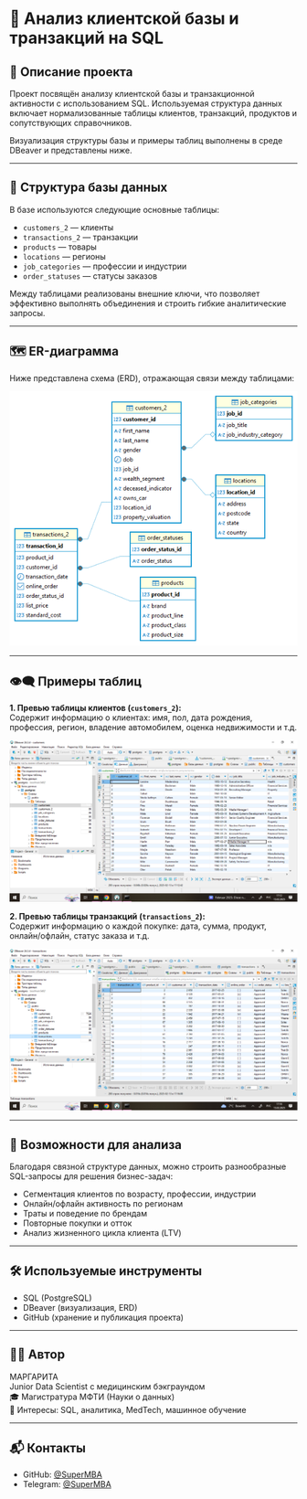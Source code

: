 # 🧠 Анализ клиентской базы и транзакций на SQL

## 📌 Описание проекта

Проект посвящён анализу клиентской базы и транзакционной активности с использованием SQL. Используемая структура данных включает нормализованные таблицы клиентов, транзакций, продуктов и сопутствующих справочников.  

Визуализация структуры базы и примеры таблиц выполнены в среде DBeaver и представлены ниже.

---

## 🧱 Структура базы данных

В базе используются следующие основные таблицы:

- `customers_2` — клиенты
- `transactions_2` — транзакции
- `products` — товары
- `locations` — регионы
- `job_categories` — профессии и индустрии
- `order_statuses` — статусы заказов

Между таблицами реализованы внешние ключи, что позволяет эффективно выполнять объединения и строить гибкие аналитические запросы.

---

## 🗺️ ER-диаграмма

Ниже представлена схема (ERD), отражающая связи между таблицами:

![ER Diagram](https://github.com/SuperMBA/customer_behavior_analysis.sql/blob/main/ER-диаграмма)

---

## 👁️‍🗨️ Примеры таблиц

**1. Превью таблицы клиентов (`customers_2`):**  
Содержит информацию о клиентах: имя, пол, дата рождения, профессия, регион, владение автомобилем, оценка недвижимости и т.д.

![Customers Table Preview](https://github.com/SuperMBA/customer_behavior_analysis.sql/blob/main/customers)

**2. Превью таблицы транзакций (`transactions_2`):**  
Содержит информацию о каждой покупке: дата, сумма, продукт, онлайн/офлайн, статус заказа и т.д.

![Transactions Table Preview](https://github.com/SuperMBA/customer_behavior_analysis.sql/blob/main/transactions)

---

## 🧩 Возможности для анализа

Благодаря связной структуре данных, можно строить разнообразные SQL-запросы для решения бизнес-задач:

- Сегментация клиентов по возрасту, профессии, индустрии
- Онлайн/офлайн активность по регионам
- Траты и поведение по брендам
- Повторные покупки и отток
- Анализ жизненного цикла клиента (LTV)

---

## 🛠 Используемые инструменты

- SQL (PostgreSQL)
- DBeaver (визуализация, ERD)
- GitHub (хранение и публикация проекта)

---

## 👩‍💻 Автор

МАРГАРИТА  
Junior Data Scientist с медицинским бэкграундом  
🎓 Магистратура МФТИ (Науки о данных)  
📌 Интересы: SQL, аналитика, MedTech, машинное обучение

---

## 📬 Контакты

- GitHub: [@SuperMBA](https://github.com/SuperMBA)
- Telegram: [@SuperMBA](https://t.me/SuperMBA)
